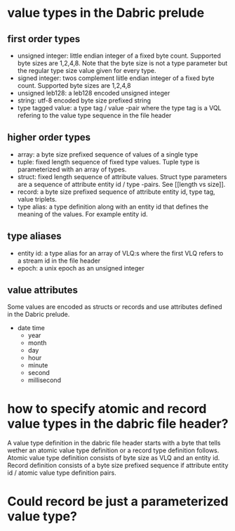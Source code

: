 # value types in the Dabric prelude
## first order types
- unsigned integer: little endian integer of a fixed byte count. Supported byte sizes are 1,2,4,8. Note that the byte size is not a type parameter but the regular type size value given for every type.
- signed integer: twos complement liitle endian integer of a fixed byte count. Supported byte sizes are 1,2,4,8 
- unsigned leb128: a leb128 encoded unsigned integer
- string: utf-8 encoded byte size prefixed string
- type tagged value: a type tag / value -pair where the type tag is a VQL refering to the value type sequence in the file header

## higher order types
- array: a byte size prefixed sequence of values of a single type
- tuple: fixed length sequence of fixed type values. Tuple type is parameterized with an array of types.
- struct: fixed length sequence of attribute values. Struct type parameters are a sequence  of attribute entity id / type -pairs. See [[length vs size]].
- record: a byte size prefixed sequence of attribute entity id, type tag, value triplets.
- type alias: a type definition along with an entity id that defines the meaning of the values. For example entity id.

## type aliases
- entity id: a type alias for an array of VLQ:s where the first VLQ refers to a stream id in the file header
- epoch: a unix epoch as an unsigned integer

## value attributes
Some values are encoded as structs or records and use attributes defined in the Dabric prelude.
- date time
	- year
	- month
	- day
	- hour
	- minute
	- second
	- millisecond

# how to specify atomic and record value types in the dabric file header?
A value type definition in the dabric file header starts with a byte that tells wether an atomic value type definition or a record type definition follows. Atomic value type definition consists of byte size as VLQ and an entity id. Record definition consists of a byte size prefixed sequence if attribute entity id / atomic value type definition pairs.

# Could record be just a parameterized value type?